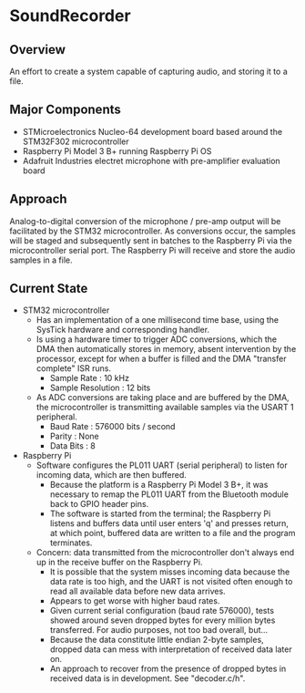 # SoundRecorder

## Overview

An effort to create a system capable of capturing audio, and storing it to a file. 

## Major Components

* STMicroelectronics Nucleo-64 development board based around the STM32F302 microcontroller
* Raspberry Pi Model 3 B+ running Raspberry Pi OS
* Adafruit Industries electret microphone with pre-amplifier evaluation board

## Approach

Analog-to-digital conversion of the microphone / pre-amp output will be facilitated by the STM32 microcontroller. As conversions occur, the samples will be staged 
and subsequently sent in batches to the Raspberry Pi via the microcontroller serial port. The Raspberry Pi will receive and store the audio samples in a file. 

## Current State

* STM32 microcontroller
  * Has an implementation of a one millisecond time base, using the SysTick hardware and corresponding handler.
  * Is using a hardware timer to trigger ADC conversions, which the DMA then automatically stores in memory, absent intervention by the processor, except for when a buffer is filled and the DMA "transfer complete" ISR runs.
    * Sample Rate : 10 kHz
    * Sample Resolution : 12 bits
  * As ADC conversions are taking place and are buffered by the DMA, the microcontroller is transmitting available samples via the USART 1 peripheral.
    * Baud Rate : 576000 bits / second
    * Parity : None
    * Data Bits : 8
* Raspberry Pi
  * Software configures the PL011 UART (serial peripheral) to listen for incoming data, which are then buffered.
    * Because the platform is a Raspberry Pi Model 3 B+, it was necessary to remap the PL011 UART from the Bluetooth module back to GPIO header pins.
    * The software is started from the terminal; the Raspberry Pi listens and buffers data until user enters 'q' and presses return, at which point, buffered data are written to a file and the program terminates.  
  * Concern: data transmitted from the microcontroller don't always end up in the receive buffer on the Raspberry Pi. 
    * It is possible that the system misses incoming data because the data rate is too high, and the UART is not visited often enough to read all available data before new data arrives.
    * Appears to get worse with higher baud rates.
    * Given current serial configuration (baud rate 576000), tests showed around seven dropped bytes for every million bytes transferred. For audio purposes, not too bad overall, but...
    * Because the data constitute little endian 2-byte samples, dropped data can mess with interpretation of received data later on. 
    * An approach to recover from the presence of dropped bytes in received data is in development. See "decoder.c/h". 
